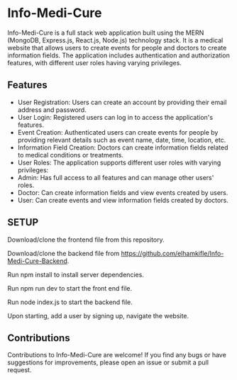 ﻿# Info-Medi-Cure

 Info-Medi-Cure is a full stack web application built using the MERN (MongoDB, Express.js, React.js, Node.js) technology stack. It is a medical website that allows users to create events for people and doctors to create information fields. The application includes authentication and authorization features, with different user roles having varying privileges.

 ## Features

- User Registration: Users can create an account by providing their email address and password.
- User Login: Registered users can log in to access the application's features.
- Event Creation: Authenticated users can create events for people by providing relevant details such as event name, date, time, location, etc.
- Information Field Creation: Doctors can create information fields related to medical conditions or treatments.
- User Roles: The application supports different user roles with varying privileges:
- Admin: Has full access to all features and can manage other users' roles.
- Doctor: Can create information fields and view events created by users.
- User: Can create events and view information fields created by doctors.


## SETUP


Download/clone the frontend file from this repository.

Download/clone the backend file from https://github.com/elhamkifle/Info-Medi-Cure-Backend.

Run npm install to install server dependencies.

Run npm run dev to start the front end file.

Run node index.js to start the backend file.

Upon starting, add a user by signing up, navigate the website.


## Contributions

Contributions to Info-Medi-Cure are welcome! If you find any bugs or have suggestions for improvements, please open an issue or submit a pull request.
